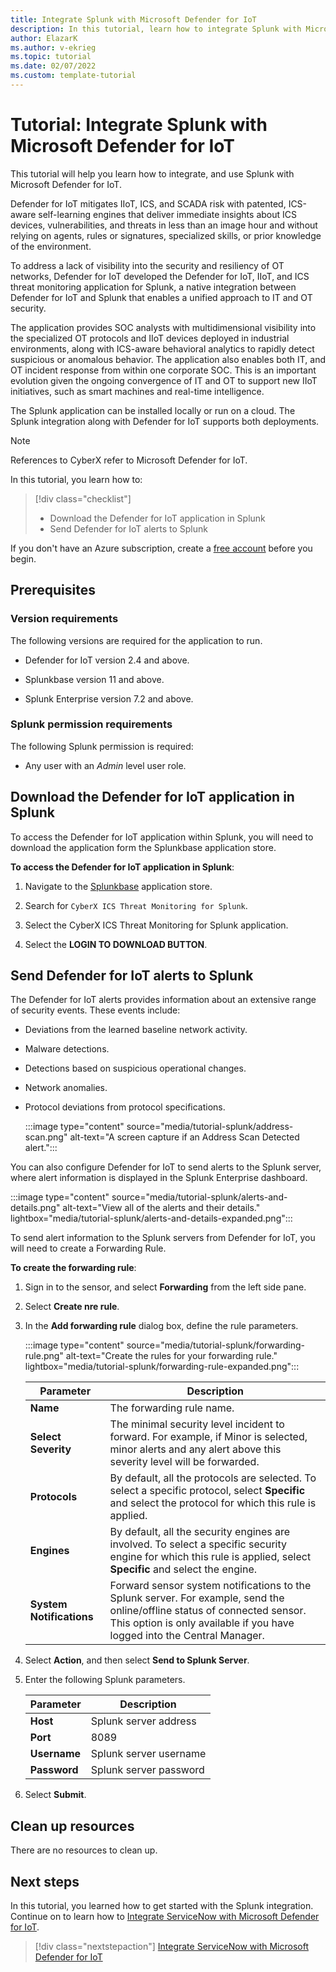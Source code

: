 ```yaml
---
title: Integrate Splunk with Microsoft Defender for IoT
description: In this tutorial, learn how to integrate Splunk with Microsoft Defender for IoT.
author: ElazarK
ms.author: v-ekrieg
ms.topic: tutorial
ms.date: 02/07/2022
ms.custom: template-tutorial
---
```


# Tutorial: Integrate Splunk with Microsoft Defender for IoT

This tutorial will help you learn how to integrate, and use Splunk with Microsoft Defender for IoT.

Defender for IoT mitigates IIoT, ICS, and SCADA risk with patented, ICS-aware self-learning engines that deliver immediate insights about ICS devices, vulnerabilities, and threats in less than an image hour and without relying on agents, rules or signatures, specialized skills, or prior knowledge of the environment.

To address a lack of visibility into the security and resiliency of OT networks, Defender for IoT developed the Defender for IoT, IIoT, and ICS threat monitoring application for Splunk, a native integration between Defender for IoT and Splunk that enables a unified approach to IT and OT security.

The application provides SOC analysts with multidimensional visibility into the specialized OT protocols and IIoT devices deployed in industrial environments, along with ICS-aware behavioral analytics to rapidly detect suspicious or anomalous behavior. The application also enables both IT, and OT incident response from within one corporate SOC. This is an important evolution given the ongoing convergence of IT and OT to support new IIoT initiatives, such as smart machines and real-time intelligence.

The Splunk application can be installed locally or run on a cloud. The Splunk integration along with Defender for IoT supports both deployments.

> [!Note]
> References to CyberX refer to Microsoft Defender for IoT.

In this tutorial, you learn how to:

> [!div class="checklist"]
> * Download the Defender for IoT application in Splunk
> * Send Defender for IoT alerts to Splunk

If you don't have an Azure subscription, create a [free account](https://azure.microsoft.com/free/?WT.mc_id=A261C142F) before you begin.

## Prerequisites

### Version requirements

The following versions are required for the application to run.

- Defender for IoT version 2.4 and above.

- Splunkbase version 11 and above.

- Splunk Enterprise version 7.2 and above.

### Splunk permission requirements

The following Splunk permission is required:

- Any user with an *Admin* level user role.

## Download the Defender for IoT application in Splunk

To access the Defender for IoT application within Splunk, you will need to download the application form the Splunkbase application store.

**To access the Defender for IoT application in Splunk**:

1. Navigate to the [Splunkbase](https://splunkbase.splunk.com/) application store.

1. Search for `CyberX ICS Threat Monitoring for Splunk`.

1. Select the CyberX ICS Threat Monitoring for Splunk application.

1. Select the **LOGIN TO DOWNLOAD BUTTON**.

## Send Defender for IoT alerts to Splunk

The Defender for IoT alerts provides information about an extensive range of security events. These events include:

- Deviations from the learned baseline network activity.

- Malware detections.

- Detections based on suspicious operational changes.

- Network anomalies.

- Protocol deviations from protocol specifications.

    :::image type="content" source="media/tutorial-splunk/address-scan.png" alt-text="A screen capture if an Address Scan Detected alert.":::

You can also configure Defender for IoT to send alerts to the Splunk server, where alert information is displayed in the Splunk Enterprise dashboard.

:::image type="content" source="media/tutorial-splunk/alerts-and-details.png" alt-text="View all of the alerts and their details." lightbox="media/tutorial-splunk/alerts-and-details-expanded.png":::

To send alert information to the Splunk servers from Defender for IoT, you will need to create a Forwarding Rule.

**To create the forwarding rule**:

1. Sign in to the sensor, and select **Forwarding** from the left side pane.

1. Select **Create nre rule**.

1. In the **Add forwarding rule** dialog box, define the rule parameters.

    :::image type="content" source="media/tutorial-splunk/forwarding-rule.png" alt-text="Create the rules for your forwarding rule." lightbox="media/tutorial-splunk/forwarding-rule-expanded.png":::

    | Parameter | Description |
    |--|--|
    | **Name** | The forwarding rule name. |
    | **Select Severity** | The minimal security level incident to forward. For example, if Minor is selected, minor alerts and any alert above this severity level will be forwarded. |
    | **Protocols** | By default, all the protocols are selected. To select a specific protocol, select **Specific** and select the protocol for which this rule is applied. |
    | **Engines** | By default, all the security engines are involved. To select a specific security engine for which this rule is applied, select **Specific** and select the engine. |
    | **System Notifications** | Forward sensor system notifications to the Splunk server. For example, send the online/offline status of connected sensor. This option is only available if you have logged into the Central Manager. |

1. Select **Action**, and then select **Send to Splunk Server**.

1. Enter the following Splunk parameters.

    | Parameter | Description |
    |--|--|
    | **Host** | Splunk server address |
    | **Port** | 8089 |
    | **Username** | Splunk server username |
    | **Password** | Splunk server password |

1. Select **Submit**.

## Clean up resources

There are no resources to clean up.

## Next steps

In this tutorial, you learned how to get started with the Splunk integration. Continue on to learn how to [Integrate ServiceNow with Microsoft Defender for IoT](tutorial-servicenow.md).

> [!div class="nextstepaction"]
> [Integrate ServiceNow with Microsoft Defender for IoT](tutorial-servicenow.md)
